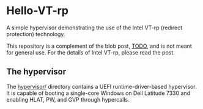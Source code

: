 # Hello-VT-rp

A simple hypervisor demonstrating the use of the Intel VT-rp (redirect protection) technology.

This repository is a complement of the blob post, [TODO](TODO), and is not meant for general use. For the details of Intel VT-rp, please read the post.


## The hypervisor

The [hypervisor/](hypervisor/) directory contains a UEFI runtime-driver-based hypervisor. It is capable of booting a single-core Windows on Dell Latitude 7330 and enabling HLAT, PW, and GVP through hypercalls.
